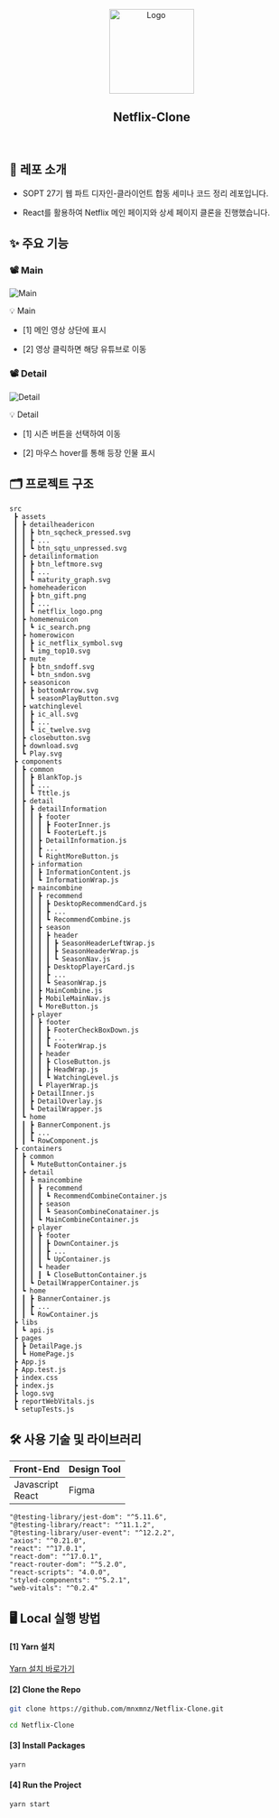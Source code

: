 <p align="center">
    <img src="https://img1.daumcdn.net/thumb/R1280x0/?scode=mtistory2&fname=https%3A%2F%2Fblog.kakaocdn.net%2Fdn%2FETogT%2FbtqW8GKKIFG%2FPaktuUX4yLMoDgTRopmLI0%2Fimg.jpg" alt="Logo" width="150" height="150">
</p>

<h2 align="center">Netflix-Clone</h2>

<br>

## 📑 레포 소개

- SOPT 27기 웹 파트 디자인-클라이언트 합동 세미나 코드 정리 레포입니다.

- React를 활용하여 Netflix 메인 페이지와 상세 페이지 클론을 진행했습니다.

## ✨ 주요 기능

### 📽 Main

![Main](https://img1.daumcdn.net/thumb/R1280x0/?scode=mtistory2&fname=https%3A%2F%2Fblog.kakaocdn.net%2Fdn%2FbivY3V%2FbtqW8FSBwKg%2Fairfi3pBtnuoKJxSOPHkoK%2Fimg.png)

💡 Main

- [1] 메인 영상 상단에 표시

- [2] 영상 클릭하면 해당 유튜브로 이동

### 📽 Detail

![Detail](https://img1.daumcdn.net/thumb/R1280x0/?scode=mtistory2&fname=https%3A%2F%2Fblog.kakaocdn.net%2Fdn%2FowzjP%2FbtqW8HiAe0x%2FE3bmMmnS7FawqkWpqEgs6k%2Fimg.png)

💡 Detail

- [1] 시즌 버튼을 선택하여 이동

- [2] 마우스 hover를 통해 등장 인물 표시

## 🗂 프로젝트 구조

```
src
 ┣ assets
 ┃ ┣ detailheadericon
 ┃ ┃ ┣ btn_sqcheck_pressed.svg
 ┃ ┃ ┣ ...
 ┃ ┃ ┗ btn_sqtu_unpressed.svg
 ┃ ┣ detailinformation
 ┃ ┃ ┣ btn_leftmore.svg
 ┃ ┃ ┣ ...
 ┃ ┃ ┗ maturity_graph.svg
 ┃ ┣ homeheadericon
 ┃ ┃ ┣ btn_gift.png
 ┃ ┃ ┣ ...
 ┃ ┃ ┗ netflix_logo.png
 ┃ ┣ homemenuicon
 ┃ ┃ ┗ ic_search.png
 ┃ ┣ homerowicon
 ┃ ┃ ┣ ic_netflix_symbol.svg
 ┃ ┃ ┗ img_top10.svg
 ┃ ┣ mute
 ┃ ┃ ┣ btn_sndoff.svg
 ┃ ┃ ┗ btn_sndon.svg
 ┃ ┣ seasonicon
 ┃ ┃ ┣ bottomArrow.svg
 ┃ ┃ ┗ seasonPlayButton.svg
 ┃ ┣ watchinglevel
 ┃ ┃ ┣ ic_all.svg
 ┃ ┃ ┣ ...
 ┃ ┃ ┗ ic_twelve.svg
 ┃ ┣ closebutton.svg
 ┃ ┣ download.svg
 ┃ ┗ Play.svg
 ┣ components
 ┃ ┣ common
 ┃ ┃ ┣ BlankTop.js
 ┃ ┃ ┣ ...
 ┃ ┃ ┗ Tttle.js
 ┃ ┣ detail
 ┃ ┃ ┣ detailInformation
 ┃ ┃ ┃ ┣ footer
 ┃ ┃ ┃ ┃ ┣ FooterInner.js
 ┃ ┃ ┃ ┃ ┗ FooterLeft.js
 ┃ ┃ ┃ ┣ DetailInformation.js
 ┃ ┃ ┃ ┣ ...
 ┃ ┃ ┃ ┗ RightMoreButton.js
 ┃ ┃ ┣ information
 ┃ ┃ ┃ ┣ InformationContent.js
 ┃ ┃ ┃ ┗ InformationWrap.js
 ┃ ┃ ┣ maincombine
 ┃ ┃ ┃ ┣ recommend
 ┃ ┃ ┃ ┃ ┣ DesktopRecommendCard.js
 ┃ ┃ ┃ ┃ ┣ ...
 ┃ ┃ ┃ ┃ ┗ RecommendCombine.js
 ┃ ┃ ┃ ┣ season
 ┃ ┃ ┃ ┃ ┣ header
 ┃ ┃ ┃ ┃ ┃ ┣ SeasonHeaderLeftWrap.js
 ┃ ┃ ┃ ┃ ┃ ┣ SeasonHeaderWrap.js
 ┃ ┃ ┃ ┃ ┃ ┗ SeasonNav.js
 ┃ ┃ ┃ ┃ ┣ DesktopPlayerCard.js
 ┃ ┃ ┃ ┃ ┣ ...
 ┃ ┃ ┃ ┃ ┗ SeasonWrap.js
 ┃ ┃ ┃ ┣ MainCombine.js
 ┃ ┃ ┃ ┣ MobileMainNav.js
 ┃ ┃ ┃ ┗ MoreButton.js
 ┃ ┃ ┣ player
 ┃ ┃ ┃ ┣ footer
 ┃ ┃ ┃ ┃ ┣ FooterCheckBoxDown.js
 ┃ ┃ ┃ ┃ ┣ ...
 ┃ ┃ ┃ ┃ ┗ FooterWrap.js
 ┃ ┃ ┃ ┣ header
 ┃ ┃ ┃ ┃ ┣ CloseButton.js
 ┃ ┃ ┃ ┃ ┣ HeadWrap.js
 ┃ ┃ ┃ ┃ ┗ WatchingLevel.js
 ┃ ┃ ┃ ┗ PlayerWrap.js
 ┃ ┃ ┣ DetailInner.js
 ┃ ┃ ┣ DetailOverlay.js
 ┃ ┃ ┗ DetailWrapper.js
 ┃ ┗ home
 ┃ ┃ ┣ BannerComponent.js
 ┃ ┃ ┣ ...
 ┃ ┃ ┗ RowComponent.js
 ┣ containers
 ┃ ┣ common
 ┃ ┃ ┗ MuteButtonContainer.js
 ┃ ┣ detail
 ┃ ┃ ┣ maincombine
 ┃ ┃ ┃ ┣ recommend
 ┃ ┃ ┃ ┃ ┗ RecommendCombineContainer.js
 ┃ ┃ ┃ ┣ season
 ┃ ┃ ┃ ┃ ┗ SeasonCombineConatainer.js
 ┃ ┃ ┃ ┗ MainCombineContainer.js
 ┃ ┃ ┣ player
 ┃ ┃ ┃ ┣ footer
 ┃ ┃ ┃ ┃ ┣ DownContainer.js
 ┃ ┃ ┃ ┃ ┣ ...
 ┃ ┃ ┃ ┃ ┗ UpContainer.js
 ┃ ┃ ┃ ┗ header
 ┃ ┃ ┃ ┃ ┗ CloseButtonContainer.js
 ┃ ┃ ┗ DetailWrapperContainer.js
 ┃ ┗ home
 ┃ ┃ ┣ BannerContainer.js
 ┃ ┃ ┣ ...
 ┃ ┃ ┗ RowContainer.js
 ┣ libs
 ┃ ┗ api.js
 ┣ pages
 ┃ ┣ DetailPage.js
 ┃ ┗ HomePage.js
 ┣ App.js
 ┣ App.test.js
 ┣ index.css
 ┣ index.js
 ┣ logo.svg
 ┣ reportWebVitals.js
 ┗ setupTests.js
```

## 🛠 사용 기술 및 라이브러리

| Front-End           | Design Tool         |
| ------------------- | ------------------- |
| Javascript<br>React | Figma               |

```
"@testing-library/jest-dom": "^5.11.6",
"@testing-library/react": "^11.1.2",
"@testing-library/user-event": "^12.2.2",
"axios": "^0.21.0",
"react": "^17.0.1",
"react-dom": "^17.0.1",
"react-router-dom": "^5.2.0",
"react-scripts": "4.0.0",
"styled-components": "^5.2.1",
"web-vitals": "^0.2.4"
```

## 🖥 Local 실행 방법

#### [1] Yarn 설치

[Yarn 설치 바로가기](https://classic.yarnpkg.com/en/docs/install#windows-stable)

#### [2] Clone the Repo

```sh
git clone https://github.com/mnxmnz/Netflix-Clone.git
```

```sh
cd Netflix-Clone
```

#### [3] Install Packages

```sh
yarn
```

#### [4] Run the Project

```sh
yarn start
```
